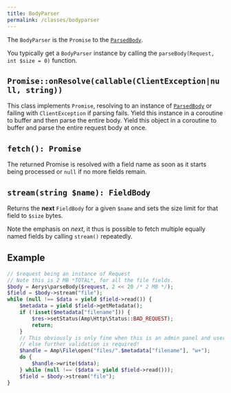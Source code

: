 ```yaml
---
title: BodyParser
permalink: /classes/bodyparser
---
```

The `BodyParser` is the `Promise` to the [`ParsedBody`](parsedbody.md).

You typically get a `BodyParser` instance by calling the `parseBody(Request, int $size = 0)` function.

## `Promise::onResolve(callable(ClientException|null, string))`

This class implements `Promise`, resolving to an instance of [`ParsedBody`](parsedbody.md) or failing with `ClientException` if parsing fails. Yield this instance in a coroutine to buffer and then parse the entire body. Yield this object in a coroutine to buffer and parse the entire request body at once.

## `fetch(): Promise`

The returned Promise is resolved with a field name as soon as it starts being processed or `null` if no more fields remain.

## `stream(string $name): FieldBody`

Returns the **next** `FieldBody` for a given `$name` and sets the size limit for that field to `$size` bytes.

Note the emphasis on _next_, it thus is possible to fetch multiple equally named fields by calling `stream()` repeatedly.

## Example

```php
// $request being an instance of Request
// Note this is 2 MB *TOTAL*, for all the file fields.
$body = Aerys\parseBody($request, 2 << 20 /* 2 MB */);
$field = $body->stream("file");
while (null !== $data = yield $field->read()) {
    $metadata = yield $field->getMetadata();
    if (!isset($metadata["filename"])) {
        $res->setStatus(Amp\Http\Status::BAD_REQUEST);
        return;
    }
    // This obviously is only fine when this is an admin panel and user can be trusted
    // else further validation is required!
    $handle = Amp\File\open("files/".$metadata["filename"], "w+");
    do {
        $handle->write($data);
    } while (null !== ($data = yield $field->read()));
    $field = $body->stream("file");
}
```